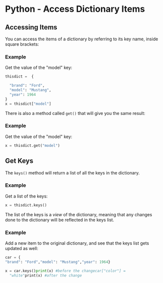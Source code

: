 
Python - Access Dictionary Items
================================


Accessing Items
---------------


You can access the items of a dictionary by referring to its key name, inside 
square brackets:



### Example


Get the value of the "model" key:



```python
thisdict =	{

  "brand": "Ford",
  "model": "Mustang",
  "year": 1964
}
x = thisdict["model"]

```


There is also a method called `get()` that will give you the same result:



### Example


Get the value of the "model" key:



```python
x = thisdict.get("model")

```


Get Keys
--------


The `keys()` method will return a list of all the keys in the dictionary.



### Example


Get a list of the keys:



```python
x = thisdict.keys()
```


The list of the keys is a *view* of the dictionary, meaning that any 
changes done to the dictionary will be reflected in the keys list.



### Example


Add a new item to the original dictionary, and see that the keys list gets 
updated as well:



```python
car = {
"brand": "Ford","model": "Mustang","year": 1964}

x = car.keys()print(x) #before the changecar["color"] = 
  "white"print(x) #after the change
```


